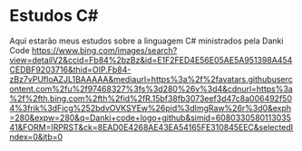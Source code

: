 # Estudos C#
Aqui estarão meus estudos sobre a linguagem C# ministrados pela Danki Code https://www.bing.com/images/search?view=detailV2&ccid=Fb84%2bzBz&id=E1F2FED4E56E05AE5A951398A454CEDBF9203716&thid=OIP.Fb84-zBz7vPUfIoAZJL1BAAAAA&mediaurl=https%3a%2f%2favatars.githubusercontent.com%2fu%2f97468327%3fs%3d280%26v%3d4&cdnurl=https%3a%2f%2fth.bing.com%2fth%2fid%2fR.15bf38fb3073eef3d47c8a006492f504%3frik%3dFjcg%252bdvOVKSYEw%26pid%3dImgRaw%26r%3d0&exph=280&expw=280&q=Danki+code+logo+github&simid=608033058011303541&FORM=IRPRST&ck=8EAD0E4268AE43EA54165FE310845EEC&selectedIndex=0&itb=0
